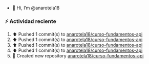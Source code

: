 - 👋 Hi, I’m @anarotela18

### :zap: Actividad reciente
<!--RECENT_ACTIVITY:start-->
1. ⬆️ Pushed 1 commit(s) to [anarotela18/curso-fundamentos-api](https://github.com/anarotela18/curso-fundamentos-api)<br>
2. ⬆️ Pushed 1 commit(s) to [anarotela18/curso-fundamentos-api](https://github.com/anarotela18/curso-fundamentos-api)<br>
3. ⬆️ Pushed 1 commit(s) to [anarotela18/curso-fundamentos-api](https://github.com/anarotela18/curso-fundamentos-api)<br>
4. ⬆️ Pushed 1 commit(s) to [anarotela18/curso-fundamentos-api](https://github.com/anarotela18/curso-fundamentos-api)<br>
5. 📔 Created new repository [anarotela18/curso-fundamentos-api](https://github.com/anarotela18/curso-fundamentos-api)<br>
<!--RECENT_ACTIVITY:end-->
